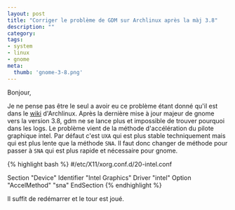 ```yaml
---
layout: post
title: "Corriger le problème de GDM sur Archlinux après la màj 3.8"
description: ""
category: 
tags:
- system
- linux
- gnome
meta:
  thumb: 'gnome-3-8.png'
---
```

Bonjour,

Je ne pense pas être le seul a avoir eu ce problème étant donné qu'il est dans le [wiki](https://wiki.archlinux.org/index.php/GDM "GDM") d'Archlinux.
Après la dernière mise à jour majeur de gnome vers la version 3.8, gdm ne se lance plus et impossible de trouver pourquoi dans les logs.
Le problème vient de la méthode d'accélération du pilote graphique intel. Par défaut c'est `UXA` qui est plus stable techniquement mais qui est plus lente que la méthode `SNA`.
Il faut donc changer de méthode pour passer à `SNA` qui est plus rapide et nécessaire pour gnome.

{% highlight bash %}
#/etc/X11/xorg.conf.d/20-intel.conf

Section "Device"
   Identifier  "Intel Graphics"
   Driver      "intel"
   Option      "AccelMethod"  "sna"
EndSection
{% endhighlight %}

Il suffit de redémarrer et le tour est joué.